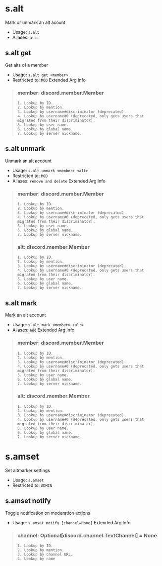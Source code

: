 # s.alt
Mark or unmark an alt acount<br/>
 - Usage: `s.alt`
 - Aliases: `alts`
## s.alt get
Get alts of a member<br/>
 - Usage: `s.alt get <member>`
 - Restricted to: `MOD`
Extended Arg Info
> ### member: discord.member.Member
> 
> 
>     1. Lookup by ID.
>     2. Lookup by mention.
>     3. Lookup by username#discriminator (deprecated).
>     4. Lookup by username#0 (deprecated, only gets users that migrated from their discriminator).
>     5. Lookup by user name.
>     6. Lookup by global name.
>     7. Lookup by server nickname.
> 
>     
## s.alt unmark
Unmark an alt account<br/>
 - Usage: `s.alt unmark <member> <alt>`
 - Restricted to: `MOD`
 - Aliases: `remove and delete`
Extended Arg Info
> ### member: discord.member.Member
> 
> 
>     1. Lookup by ID.
>     2. Lookup by mention.
>     3. Lookup by username#discriminator (deprecated).
>     4. Lookup by username#0 (deprecated, only gets users that migrated from their discriminator).
>     5. Lookup by user name.
>     6. Lookup by global name.
>     7. Lookup by server nickname.
> 
>     
> ### alt: discord.member.Member
> 
> 
>     1. Lookup by ID.
>     2. Lookup by mention.
>     3. Lookup by username#discriminator (deprecated).
>     4. Lookup by username#0 (deprecated, only gets users that migrated from their discriminator).
>     5. Lookup by user name.
>     6. Lookup by global name.
>     7. Lookup by server nickname.
> 
>     
## s.alt mark
Mark an alt account<br/>
 - Usage: `s.alt mark <member> <alt>`
 - Aliases: `add`
Extended Arg Info
> ### member: discord.member.Member
> 
> 
>     1. Lookup by ID.
>     2. Lookup by mention.
>     3. Lookup by username#discriminator (deprecated).
>     4. Lookup by username#0 (deprecated, only gets users that migrated from their discriminator).
>     5. Lookup by user name.
>     6. Lookup by global name.
>     7. Lookup by server nickname.
> 
>     
> ### alt: discord.member.Member
> 
> 
>     1. Lookup by ID.
>     2. Lookup by mention.
>     3. Lookup by username#discriminator (deprecated).
>     4. Lookup by username#0 (deprecated, only gets users that migrated from their discriminator).
>     5. Lookup by user name.
>     6. Lookup by global name.
>     7. Lookup by server nickname.
> 
>     
# s.amset
Set altmarker settings<br/>
 - Usage: `s.amset`
 - Restricted to: `ADMIN`
## s.amset notify
Toggle notification on moderation actions<br/>
 - Usage: `s.amset notify [channel=None]`
Extended Arg Info
> ### channel: Optional[discord.channel.TextChannel] = None
> 
> 
>     1. Lookup by ID.
>     2. Lookup by mention.
>     3. Lookup by channel URL.
>     4. Lookup by name
> 
>     
